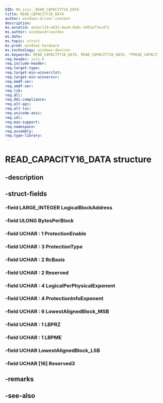 ```yaml
---
UID: NS.scsi._READ_CAPACITY16_DATA
title: READ_CAPACITY16_DATA
author: windows-driver-content
description: 
ms.assetid: eb3ac119-e033-4ea4-9a8c-4451ef7ec4f1
ms.author: windowsdriverdev
ms.date: 
ms.topic: struct
ms.prod: windows-hardware
ms.technology: windows-devices
ms.keywords: READ_CAPACITY16_DATA, READ_CAPACITY16_DATA, *PREAD_CAPACITY16_DATA
req.header: scsi.h
req.include-header:
req.target-type:
req.target-min-winverclnt:
req.target-min-winversvr:
req.kmdf-ver:
req.umdf-ver:
req.lib:
req.dll:
req.ddi-compliance:
req.alt-api:
req.alt-loc:
req.unicode-ansi:
req.idl:
req.max-support:
req.namespace:
req.assembly:
req.type-library:
---
```


# READ_CAPACITY16_DATA structure

## -description



## -struct-fields

### -field LARGE_INTEGER LogicalBlockAddress			
 	
### -field ULONG BytesPerBlock			
 	
### -field UCHAR  : 1 ProtectionEnable			
 	
### -field UCHAR  : 3 ProtectionType			
 	
### -field UCHAR  : 2 RcBasis			
 	
### -field UCHAR  : 2 Reserved			
 	
### -field UCHAR  : 4 LogicalPerPhysicalExponent			
 	
### -field UCHAR  : 4 ProtectionInfoExponent			
 	
### -field UCHAR  : 6 LowestAlignedBlock_MSB			
 	
### -field UCHAR  : 1 LBPRZ			
 	
### -field UCHAR  : 1 LBPME			
 	
### -field UCHAR LowestAlignedBlock_LSB			
 	
### -field UCHAR [16] Reserved3			
 	
## -remarks

## -see-also